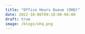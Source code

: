 ```yaml
---
title: "Office Hours Queue (OHQ)"
date: 2022-10-06T09:10:08-04:00
draft: true
image: /blogs/ohq.png
---
```


